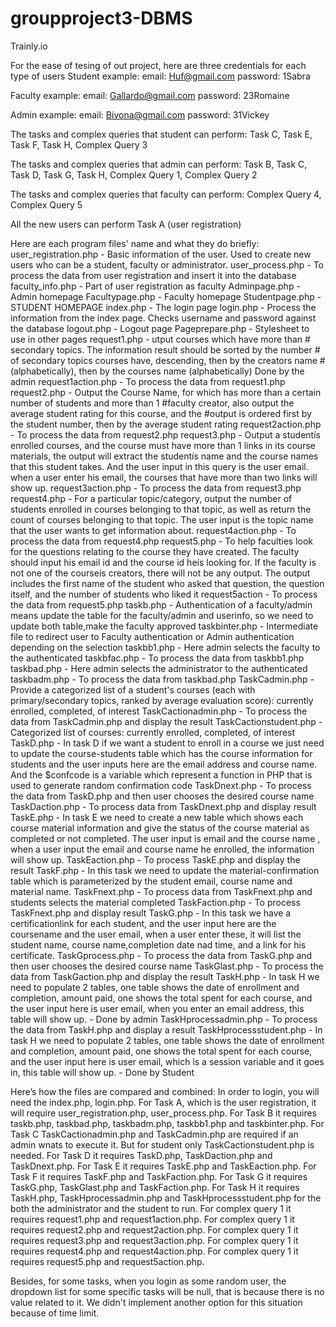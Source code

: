 # groupproject3-DBMS
Trainly.io

For the ease of tesing of out project, here are three credentials for each type of users
Student example:
email: Huf@gmail.com
password: 1Sabra

Faculty example:
email: Gallardo@gmail.com
password: 23Romaine

Admin example:
email: Bivona@gmail.com
password: 31Vickey


The tasks and complex queries that student can perform:
Task C, Task E, Task F, Task H, Complex Query 3

The tasks and complex queries that admin can perform:
Task B, Task C, Task D, Task G, Task H, Complex Query 1, Complex Query 2

The tasks and complex queries that faculty can perform:
Complex Query 4, Complex Query 5

All the new users can perform Task A (user registration)


Here are each program files' name and what they do briefly:
user_registration.php - Basic information of the user. Used to create new users who can be a student, faculty or administrator. 
user_process.php - To process the data from user registration and insert it into the database
faculty_info.php - Part of user registration as faculty
Adminpage.php - Admin homepage
Facultypage.php - Faculty homepage
Studentpage.php - STUDENT HOMEPAGE
index.php - The login page
login.php - Process the information from the index page. Checks username and password against the database
logout.php - Logout page
Pageprepare.php - Stylesheet to use in other pages
request1.php - utput courses which have more than # secondary topics.
 The information result should be sorted by the number # of secondary topics courses have, descending, then by the creators name #(alphabetically), then by the courses name (alphabetically)
Done by the admin
request1action.php - To process the data from request1.php
request2.php - Output the Course Name, for which has more than a certain number of students and more than 1 #faculty creator, also output the average student rating for this course, and the #output is ordered first by the student number, then by the average student rating
request2action.php - To process the data from request2.php
request3.php - Output a studentís enrolled courses, and the course must have more than 1 links in its course materials, 
the output will extract the studentís name and the course names that this student takes. And the user input in this query is the 
user email. when a user enter his email, the courses that have more than two links will show up.
request3action.php - To process the data from request3.php
request4.php - For a particular topic/category, output the number of students enrolled in courses belonging to that topic, as well as return the count of courses belonging to that topic. 
 The user input is the topic name that the user wants to get information about.
request4action.php - To process the data from request4.php
request5.php - To help faculties look for the questions relating to the course they have created. 
The faculty should input his email id and the course id heís looking for. If the faculty is not one of the courseís creators, there will not be any output. The output includes the first name of the student who asked that question, the question itself, and the number of students who liked it 
request5action - To process the data from request5.php
taskb.php - Authentication of a faculty/admin means update the table for the faculty/admin and userinfo, so we need to update both table,make the faculty approved
taskbinter.php - Intermediate file to redirect user to Faculty authentication or Admin authentication depending on the selection
taskbb1.php - Here admin selects the faculty to the authenticated
taskbfac.php - To process the data from taskbb1.php
taskbad.php - Here admin selects the administrator to the authenticated
taskbadm.php - To process the data from taskbad.php
TaskCadmin.php - Provide a categorized list of a student's courses (each with primary/secondary topics, ranked by average evaluation score): currently enrolled, completed, of interest
TaskCactionadmin.php  - To process the data from TaskCadmin.php and display the result
TaskCactionstudent.php - Categorized list of courses: currently enrolled, completed, of interest 
TaskD.php - In task D if we want a student to enroll in a course we just need to update the course-students table which has the course information for students and the user inputs here are the email address and course name. And the $confcode is a variable which represent a function in PHP that is used to generate random confirmation code
TaskDnext.php - To process the data from TaskD.php and then user chooses the desired course name
TaskDaction.php - To process data from TaskDnext.php and display result
TaskE.php - In task E we need to create a new table which shows each course material information and give the status of the course material as completed or not completed. The user input is email and the course name , when a user input the email and course name he enrolled, the information will show up.
TaskEaction.php - To process TaskE.php and display the result 
TaskF.php - In this task we need to update the material-confirmation table which is parameterized by the student email, course name and material name.
TaskFnext.php - To process data from TaskFnext.php and students selects the material completed 
TaskFaction.php -  To process TaskFnext.php and display result 
TaskG.php - In this task we have a certificationlink for each student, and the user input here are the coursename and the user email, when a user enter these, it will list the student name, course name,completion date nad time, and a link for his certificate.
TaskGprocess.php - To process the data from TaskG.php and then user chooses the desired course name 
TaskGlast.php - To process the data from TaskGaction.php and display the result
TaskH.php - In task H we need to populate 2 tables, one table shows the date of enrollment and completion, amount paid, one shows the total spent for each course, and the user input here is user email, when you enter an email address, this table will show up. - Done by admin
TaskHprocessadmin.php - To process the data from TaskH.php and display a result
TaskHprocessstudent.php - In task H we need to populate 2 tables, one table shows the date of enrollment and completion, amount paid, one shows the total spent for each course, and the user input here is user email, which is a session variable and it goes in, this table will show up. - Done by Student


Here’s how the files are compared and combined:
In order to login, you will need the index.php, login.php.
For Task A, which is the user registration, it will require user_registration.php, user_process.php.
For Task B it requires taskb.php, taskbad.php, taskbadm.php, taskbb1.php and taskbinter.php.
For Task C TaskCactionadmin.php and TaskCadmin.php are required if an admin wnats to execute it. But for student only TaskCactionstudent.php is needed.
For Task D it requires TaskD.php, TaskDaction.php and TaskDnext.php.
For Task E it requires TaskE.php and TaskEaction.php.
For Task F it requires TaskF.php and TaskFaction.php.
For Task G it requires TaskG.php, TaskGlast.php and TaskFaction.php.
For Task H it requires TaskH.php, TaskHprocessadmin.php and TaskHprocessstudent.php for the both the administrator and the student to run.
For complex query 1 it requires request1.php and request1action.php.
For complex query 1 it requires request2.php and request2action.php.
For complex query 1 it requires request3.php and request3action.php.
For complex query 1 it requires request4.php and request4action.php.
For complex query 1 it requires request5.php and request5action.php.


Besides, for some tasks, when you login as some random user, the dropdown list for some specific tasks will be null, that is because there is no value related to it. We didn't implement another option for this situation because of time limit.
